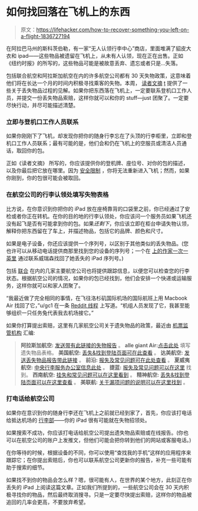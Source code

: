 # 如何找回落在飞机上的东西

> 原文：<https://lifehacker.com/how-to-recover-something-you-left-on-a-flight-1836727194>

在阿拉巴马州的斯科茨伯勒，有一家“无人认领行李中心”商店，里面堆满了貂皮大衣和 ipad——这些物品被遗留在飞机上，从未有人认领，现在正在出售。正如《纽约时报》的所写的，这些物品可能是被故意丢弃、遗忘或者只是...失落。



包括联合航空和阿拉斯加航空在内的许多航空公司都有 30 天失物政策，这意味着他们将在长达一个月的时间内积极寻找乘客的失物。本周， [读者文摘](https://www.rd.com/advice/what-do-if-leave-something-on-plane/) [t](https://www.rd.com/advice/what-do-if-leave-something-on-plane/) 提供了一些关于丢失物品过程的见解。如果你把东西落在飞机上，一定要联系登机口工作人员，并提交一份丢失物品索赔，这样你就可以和你的 stuff⁠—just 团聚了。一定要尽快行动，并尽可能描述清楚。

### 立即与登机口工作人员联系

如果你刚刚下了飞机，却发现你把你的随身行李忘在了头顶的行李柜里，立即和登机口工作人员联系；最有可能的是，他们会和仍在飞机上的空服员或清洁人员通话，取回你的包。

正如《读者文摘》 所写的，你应该提供你的登机牌、座位号、对你的包的描述，以及你最后把它放在哪里。因为 [安全限制](https://www.airfarewatchdog.com/blog/4152217/leave-something-on-the-airplane-heres-how-to-get-it-back/) ，你将无法重新进入飞机；然而，如果你刚到，你的包很可能会被取回。

### 在航空公司的行李认领处填写失物表格

比方说，在你意识到你把你的 iPad 放在座椅靠背的口袋里之前，你已经通过了安检或者你正在转机。在你的目的地的行李认领处，你应该问一个服务员如果飞机还没有起飞是否有可能拿到你的包。如果*还剩下*，你应该立即在柜台申请失物认领，解释你把东西留在了车上，并描述物品，包括它的品牌、颜色和尺寸。

如果是电子设备，你还应该提供一个序列号，以区别于其他类似的丢失物品。(您也许可以从移动电话提供商那里找到您的设备的序列号；一个在 [上的作家一次一英里](https://onemileatatime.com/delta-lost-items-department/) 通过联系威瑞森找回了她丢失的 iPad 序列号。)

包括 [联合](https://www.united.com/ual/en/us/fly/travel/baggage/lost-onboard.html) 在内的几家主要航空公司也将提供跟踪信息，以便您可以检查您的行李状态。根据航空公司的情况，如果你的包已经找到，他们会安排一个快递或运输服务，这样你就可以和家人团聚了。

“我最近做了完全相同的事情，在飞往洛杉矶国际机场的国际航班上用 Macbook Air 找回了它，”u/gc1 在一条 [Reddit 线程](https://www.reddit.com/r/RBI/comments/6k17q4/left_my_laptop_on_planeis_there_any_chance_ill/) 上写道。“机组人员发现了它，我甚至能够组织一只任务兔代表我去机场接它。”

如果你打算提出索赔，这里有几家航空公司关于遗失物品的政策，最近由 [机票监管机构](https://www.airfarewatchdog.com/blog/4152217/leave-something-on-the-airplane-heres-how-to-get-it-back/) 汇编:

> **阿拉斯加航空:** [发送带有此链接的失物报告](https://www.alaskaair.com/content/travel-info/baggage/lost-and-found) 。
> **alle giant Air:**[点击此处](https://www.chargerback.com/ReportLostItemCBEmbed.asp?CustomerID=2621) 填写遗失物品表格。
> **美国航空:** [丢失&找到登陆页面可在此查看](https://www.aa.com/i18n/customer-service/contact-american/lost-and-found.jsp) 。
> **达美航空:** [发送丢失物品报告带此链接](https://live.nettracer.aero/delta-paxview/lostandfound/landing.do) 。
> **前沿:** [报失及常见问题可在此处查看](https://live.nettracer.aero/frontier-paxview/lostandfound/landing.do) 。
> **夏威夷航空:** [中央行李服务办公室信息此处](http://hawaiianair.custhelp.com/app/answers/detail/a_id/2216) 。
> **捷蓝:** [报失及常见问题可以在这里](http://help.jetblue.com/SRVS/CGI-BIN/webisapi.dll?New,Kb=askBlue,case=obj(3068)) 找到。
> **西南航空:** [挂失和常见问题可以在这里看到](https://live.nettracer.aero/southwest-paxview/lostandfound/landing.do) 。
> **精神航空:** [丢失&找到登陆页面可以在这里查看](https://customersupport.spirit.com/hc/en-us/articles/202096606-How-can-I-find-something-that-I-left-behind-either-onboard-or-in-the-gate-area-) 。
> **美联航:** [关于漏项问题的说明可以在这里找到](https://www.united.com/web/en-us/content/travel/baggage/delayed.aspx) 。

### 打电话给航空公司

如果你在意识到你的随身行李还在飞机上之前就已经到家了，首先，你应该打电话给抵达机场的 [行李部](https://www.airfarewatchdog.com/blog/4152217/leave-something-on-the-airplane-heres-how-to-get-it-back/)——你的 iPad 很有可能就在失物招领处。

如果搜索不成功，你应该打电话给航空公司提出遗失物品索赔或在线报告。(你也可以在航空公司的账户上发推文，但他们可能会把你转到他们的网站或客服电话。)

在你等待的时候，根据设备的不同，你可以使用“查找我的手机”这样的应用程序来跟踪它；在你提出索赔后，你也可以联系航空公司更新你的报告，补充一些可能有助于搜索的细节。

如果找不到你的物品会怎么样？嗯，很可能有人，在世界的某个地方，此刻正在你丢失的 iPad 上阅读这篇文章。正如我们所提到的，一些航空公司会在 30 天内积极寻找你的物品，然后最终取消搜寻。只是一定要尽快提出索赔，这样你的物品被追回的几率会更高，不要放弃希望。
